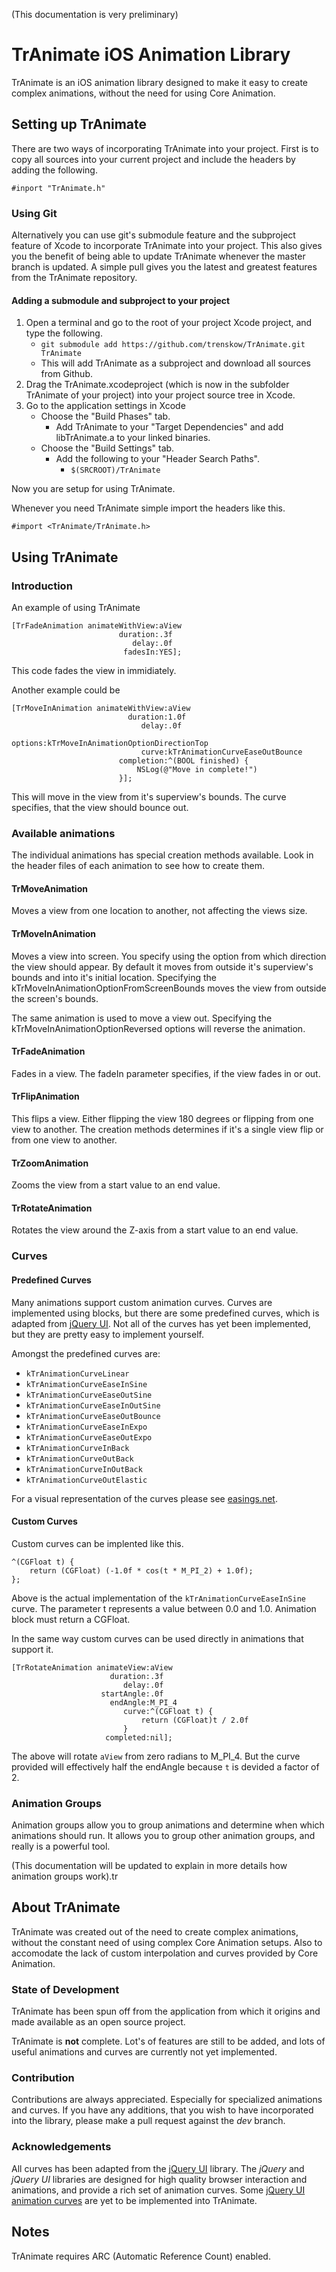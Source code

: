 (This documentation is very preliminary)

# TrAnimate iOS Animation Library

TrAnimate is an iOS animation library designed to make it easy to create complex animations, without the need for using Core Animation.

## Setting up TrAnimate

There are two ways of incorporating TrAnimate into your project. First is to copy all sources into your current project and include the headers by adding the following.

    #inport "TrAnimate.h"

### Using Git

Alternatively you can use git's submodule feature and the subproject feature of Xcode to incorporate TrAnimate into your project. This also gives you the benefit of being able to update TrAnimate whenever the master branch is updated. A simple pull gives you the latest and greatest features from the TrAnimate repository.

#### Adding a submodule and subproject to your project

1. Open a terminal and go to the root of your project Xcode project, and type the following.
   - `git submodule add https://github.com/trenskow/TrAnimate.git TrAnimate`
   - This will add TrAnimate as a subproject and download all sources from Github.
2. Drag the TrAnimate.xcodeproject (which is now in the subfolder TrAnimate of your project) into your project source tree in Xcode.
3. Go to the application settings in Xcode
   - Choose the "Build Phases" tab.
      - Add TrAnimate to your "Target Dependencies" and add libTrAnimate.a to your linked binaries.
   - Choose the "Build Settings" tab.
     - Add the following to your "Header Search Paths".
       - `$(SRCROOT)/TrAnimate`

Now you are setup for using TrAnimate.

Whenever you need TrAnimate simple import the headers like this.

    #import <TrAnimate/TrAnimate.h>

## Using TrAnimate

### Introduction

An example of using TrAnimate

    [TrFadeAnimation animateWithView:aView
                            duration:.3f
                               delay:.0f
                             fadesIn:YES];
    
This code fades the view in immidiately.

Another example could be

    [TrMoveInAnimation animateWithView:aView
                              duration:1.0f
                                 delay:.0f
                               options:kTrMoveInAnimationOptionDirectionTop
                                 curve:kTrAnimationCurveEaseOutBounce
                            completion:^(BOOL finished) {
    	                        NSLog(@"Move in complete!")
                            }];

This will move in the view from it's superview's bounds. The curve specifies, that the view should bounce out.

### Available animations

The individual animations has special creation methods available. Look in the header files of each animation to see how to create them.

#### TrMoveAnimation

Moves a view from one location to another, not affecting the views size.

#### TrMoveInAnimation

Moves a view into screen. You specify using the option from which direction the view should appear. By default it moves from outside it's superview's bounds and into it's initial location. Specifying the kTrMoveInAnimationOptionFromScreenBounds moves the view from outside the screen's bounds.

The same animation is used to move a view out. Specifying the kTrMoveInAnimationOptionReversed options will reverse the animation.

#### TrFadeAnimation

Fades in a view. The fadeIn parameter specifies, if the view fades in or out.

#### TrFlipAnimation

This flips a view. Either flipping the view 180 degrees or flipping from one view to another. The creation methods determines if it's a single view flip or from one view to another.

#### TrZoomAnimation

Zooms the view from a start value to an end value.

#### TrRotateAnimation

Rotates the view around the Z-axis from a start value to an end value.

### Curves

#### Predefined Curves

Many animations support custom animation curves. Curves are implemented using blocks, but there are some predefined curves, which is adapted from [jQuery UI](https://github.com/jquery/jquery-ui). Not all of the curves has yet been implemented, but they are pretty easy to implement yourself.

Amongst the predefined curves are:

- `kTrAnimationCurveLinear`
- `kTrAnimationCurveEaseInSine`
- `kTrAnimationCurveEaseOutSine`
- `kTrAnimationCurveEaseInOutSine`
- `kTrAnimationCurveEaseOutBounce`
- `kTrAnimationCurveEaseInExpo`
- `kTrAnimationCurveEaseOutExpo`
- `kTrAnimationCurveInBack`
- `kTrAnimationCurveOutBack`
- `kTrAnimationCurveInOutBack`
- `kTrAnimationCurveOutElastic`

For a visual representation of the curves please see [easings.net](http://easings.net/).

#### Custom Curves

Custom curves can be implented like this.

    ^(CGFloat t) {
    	return (CGFloat) (-1.0f * cos(t * M_PI_2) + 1.0f);
    };

Above is the actual implementation of the `kTrAnimationCurveEaseInSine` curve. The parameter t represents a value between 0.0 and 1.0. Animation block must return a CGFloat.

In the same way custom curves can be used directly in animations that support it.

    [TrRotateAnimation animateView:aView
                          duration:.3f
                             delay:.0f
                        startAngle:.0f
                          endAngle:M_PI_4
                             curve:^(CGFloat t) {
                                 return (CGFloat)t / 2.0f
                             }
                         completed:nil];

The above will rotate `aView` from zero radians to M_PI_4. But the curve provided will effectively half the endAngle because `t` is devided a factor of 2.

### Animation Groups

Animation groups allow you to group animations and determine when which animations should run. It allows you to group other animation groups, and really is a powerful tool.

(This documentation will be updated to explain in more details how animation groups work).tr

## About TrAnimate

TrAnimate was created out of the need to create complex animations, without the constant need of using complex Core Animation setups. Also to accomodate the lack of custom interpolation and curves provided by Core Animation.

### State of Development

TrAnimate has been spun off from the application from which it origins and made available as an open source project.

TrAnimate is **not** complete. Lot's of features are still to be added, and lots of useful animations and curves are currently not yet implemented.

### Contribution

Contributions are always appreciated. Especially for specialized animations and curves. If you have any additions, that you wish to have incorporated into the library, please make a pull request against the *dev* branch.

### Acknowledgements

All curves has been adapted from the [jQuery UI](https://github.com/jquery/jquery-ui) library. The *jQuery* and *jQuery UI* libraries are designed for high quality browser interaction and animations, and provide a rich set of animation curves. Some [jQuery UI animation curves](http://easings.net/) are yet to be implemented into TrAnimate.

## Notes
TrAnimate requires ARC (Automatic Reference Count) enabled.
